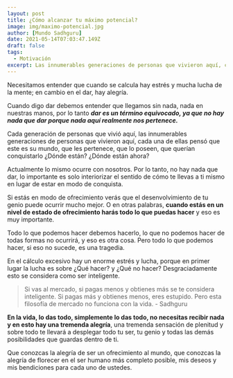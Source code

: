 ```yaml
---
layout: post
title: ¿Cómo alcanzar tu máximo potencial?
image: img/maximo-potencial.jpg
author: [Mundo Sadhguru]
date: 2021-05-14T07:03:47.149Z
draft: false
tags:
  - Motivación
excerpt: Las innumerables generaciones de personas que vivieron aquí, cada una de ellas pensó que este es su mundo, que les pertenece, pero ¿Dónde están ahora?
---
```

Necesitamos entender que cuando se calcula hay estrés y mucha lucha de la mente; en cambio en el dar, hay alegría.

Cuando digo dar debemos entender que llegamos sin nada, nada en nuestras manos, por lo tanto ***dar es un término equivocado, ya que no hay nada que dar porque nada aquí realmente nos pertenece.***

Cada generación de personas que vivió aquí, las innumerables generaciones de personas que vivieron aquí, cada una de ellas pensó que este es su mundo, que les pertenece, que lo poseen, que querían conquistarlo ¿Dónde están? ¿Dónde están ahora?

Actualmente lo mismo ocurre con nosotros. Por lo tanto, no hay nada que dar, lo importante es solo interiorizar el sentido de cómo te llevas a ti mismo en lugar de estar en modo de conquista.

Si estás en modo de ofrecimiento verás que el desenvolvimiento de tu genio puede ocurrir mucho mejor. O en otras palabras, **cuando estás en un nivel de estado de ofrecimiento harás todo lo que puedas hacer** y eso es muy importante.

Todo lo que podemos hacer debemos hacerlo, lo que no podemos hacer de todas formas no ocurrirá, y eso es otra cosa. Pero todo lo que podemos hacer, si eso no sucede, es una tragedia.

En el cálculo excesivo hay un enorme estrés y lucha, porque en primer lugar la lucha es sobre ¿Qué hacer? y ¿Qué no hacer? Desgraciadamente esto se considera como ser inteligente.

>Si vas al mercado, si pagas menos y obtienes más se te considera inteligente. Si pagas más y obtienes menos, eres estupido. Pero esta filosofía de mercado no funciona con la vida. - Sadhguru

**En la vida, lo das todo, simplemente lo das todo, no necesitas recibir nada y en esto hay una tremenda alegría**, una tremenda sensación de plenitud y sobre todo te llevará a desplegar todo tu ser, tu genio y todas las demás posibilidades que guardas dentro de ti.

Que conozcas la alegría de ser un ofrecimiento al mundo, que conozcas la alegría de florecer en el ser humano más completo posible, mis deseos y mis bendiciones para cada uno de ustedes.